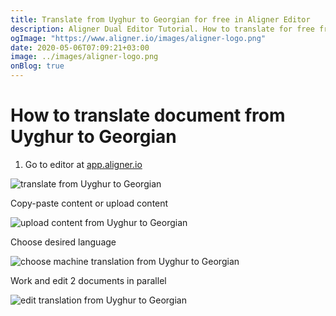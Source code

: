 ```yaml
---
title: Translate from Uyghur to Georgian for free in Aligner Editor
description: Aligner Dual Editor Tutorial. How to translate for free from Uyghur to Georgian. Aligner is multilingual document management platform. 
ogImage: "https://www.aligner.io/images/aligner-logo.png"
date: 2020-05-06T07:09:21+03:00
image: ../images/aligner-logo.png
onBlog: true
---
```


# How to translate document from Uyghur to Georgian

1. Go to editor at [app.aligner.io](https://app.aligner.io "Aligner App web page")

![translate from Uyghur to Georgian](../aligner-blank-editor.png "translate from Uyghur to Georgian")

Copy-paste content or upload content

![upload content from Uyghur to Georgian](../aligner-uploaded-document.png "upload content from Uyghur to Georgian")

Choose desired language

![choose machine translation from Uyghur to Georgian](../aligner-language-dropdown.png "choose machine translation from Uyghur to Georgian")

Work and edit 2 documents in parallel

![edit translation from Uyghur to Georgian](../aligner-double-sitded-editor.png "edit translation from Uyghur to Georgian")

